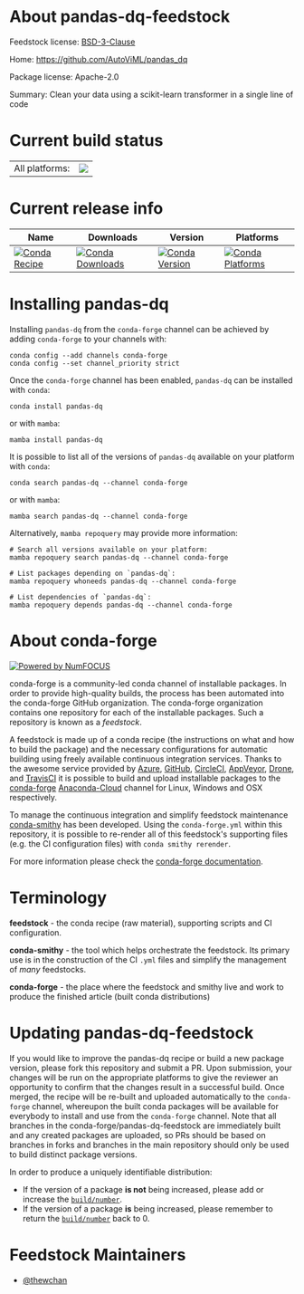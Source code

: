 About pandas-dq-feedstock
=========================

Feedstock license: [BSD-3-Clause](https://github.com/conda-forge/pandas-dq-feedstock/blob/main/LICENSE.txt)

Home: https://github.com/AutoViML/pandas_dq

Package license: Apache-2.0

Summary: Clean your data using a scikit-learn transformer in a single line of code

Current build status
====================


<table><tr><td>All platforms:</td>
    <td>
      <a href="https://dev.azure.com/conda-forge/feedstock-builds/_build/latest?definitionId=19693&branchName=main">
        <img src="https://dev.azure.com/conda-forge/feedstock-builds/_apis/build/status/pandas-dq-feedstock?branchName=main">
      </a>
    </td>
  </tr>
</table>

Current release info
====================

| Name | Downloads | Version | Platforms |
| --- | --- | --- | --- |
| [![Conda Recipe](https://img.shields.io/badge/recipe-pandas--dq-green.svg)](https://anaconda.org/conda-forge/pandas-dq) | [![Conda Downloads](https://img.shields.io/conda/dn/conda-forge/pandas-dq.svg)](https://anaconda.org/conda-forge/pandas-dq) | [![Conda Version](https://img.shields.io/conda/vn/conda-forge/pandas-dq.svg)](https://anaconda.org/conda-forge/pandas-dq) | [![Conda Platforms](https://img.shields.io/conda/pn/conda-forge/pandas-dq.svg)](https://anaconda.org/conda-forge/pandas-dq) |

Installing pandas-dq
====================

Installing `pandas-dq` from the `conda-forge` channel can be achieved by adding `conda-forge` to your channels with:

```
conda config --add channels conda-forge
conda config --set channel_priority strict
```

Once the `conda-forge` channel has been enabled, `pandas-dq` can be installed with `conda`:

```
conda install pandas-dq
```

or with `mamba`:

```
mamba install pandas-dq
```

It is possible to list all of the versions of `pandas-dq` available on your platform with `conda`:

```
conda search pandas-dq --channel conda-forge
```

or with `mamba`:

```
mamba search pandas-dq --channel conda-forge
```

Alternatively, `mamba repoquery` may provide more information:

```
# Search all versions available on your platform:
mamba repoquery search pandas-dq --channel conda-forge

# List packages depending on `pandas-dq`:
mamba repoquery whoneeds pandas-dq --channel conda-forge

# List dependencies of `pandas-dq`:
mamba repoquery depends pandas-dq --channel conda-forge
```


About conda-forge
=================

[![Powered by
NumFOCUS](https://img.shields.io/badge/powered%20by-NumFOCUS-orange.svg?style=flat&colorA=E1523D&colorB=007D8A)](https://numfocus.org)

conda-forge is a community-led conda channel of installable packages.
In order to provide high-quality builds, the process has been automated into the
conda-forge GitHub organization. The conda-forge organization contains one repository
for each of the installable packages. Such a repository is known as a *feedstock*.

A feedstock is made up of a conda recipe (the instructions on what and how to build
the package) and the necessary configurations for automatic building using freely
available continuous integration services. Thanks to the awesome service provided by
[Azure](https://azure.microsoft.com/en-us/services/devops/), [GitHub](https://github.com/),
[CircleCI](https://circleci.com/), [AppVeyor](https://www.appveyor.com/),
[Drone](https://cloud.drone.io/welcome), and [TravisCI](https://travis-ci.com/)
it is possible to build and upload installable packages to the
[conda-forge](https://anaconda.org/conda-forge) [Anaconda-Cloud](https://anaconda.org/)
channel for Linux, Windows and OSX respectively.

To manage the continuous integration and simplify feedstock maintenance
[conda-smithy](https://github.com/conda-forge/conda-smithy) has been developed.
Using the ``conda-forge.yml`` within this repository, it is possible to re-render all of
this feedstock's supporting files (e.g. the CI configuration files) with ``conda smithy rerender``.

For more information please check the [conda-forge documentation](https://conda-forge.org/docs/).

Terminology
===========

**feedstock** - the conda recipe (raw material), supporting scripts and CI configuration.

**conda-smithy** - the tool which helps orchestrate the feedstock.
                   Its primary use is in the construction of the CI ``.yml`` files
                   and simplify the management of *many* feedstocks.

**conda-forge** - the place where the feedstock and smithy live and work to
                  produce the finished article (built conda distributions)


Updating pandas-dq-feedstock
============================

If you would like to improve the pandas-dq recipe or build a new
package version, please fork this repository and submit a PR. Upon submission,
your changes will be run on the appropriate platforms to give the reviewer an
opportunity to confirm that the changes result in a successful build. Once
merged, the recipe will be re-built and uploaded automatically to the
`conda-forge` channel, whereupon the built conda packages will be available for
everybody to install and use from the `conda-forge` channel.
Note that all branches in the conda-forge/pandas-dq-feedstock are
immediately built and any created packages are uploaded, so PRs should be based
on branches in forks and branches in the main repository should only be used to
build distinct package versions.

In order to produce a uniquely identifiable distribution:
 * If the version of a package **is not** being increased, please add or increase
   the [``build/number``](https://docs.conda.io/projects/conda-build/en/latest/resources/define-metadata.html#build-number-and-string).
 * If the version of a package **is** being increased, please remember to return
   the [``build/number``](https://docs.conda.io/projects/conda-build/en/latest/resources/define-metadata.html#build-number-and-string)
   back to 0.

Feedstock Maintainers
=====================

* [@thewchan](https://github.com/thewchan/)

